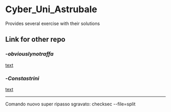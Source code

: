 # Cyber_Uni_Astrubale
Provides several exercise with their solutions

## Link for other repo
### -_obviouslynotraffa_
[text](https://github.com/obviouslynotraffa/Cybersecurity)
### -_Constastrini_
[text](https://github.com/alessandrocontarini/2challenge)

________________________________________________
Comando nuovo super ripasso sgravato:
checksec --file=split
